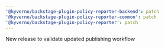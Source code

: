 ```yaml
---
'@kyverno/backstage-plugin-policy-reporter-backend': patch
'@kyverno/backstage-plugin-policy-reporter-common': patch
'@kyverno/backstage-plugin-policy-reporter': patch
---
```


New release to validate updated publishing workflow
